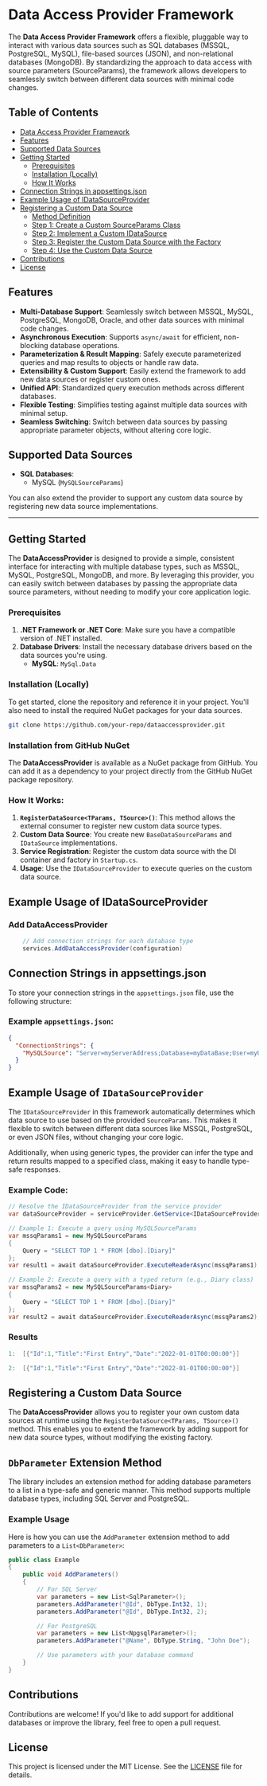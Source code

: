 # Data Access Provider Framework

The **Data Access Provider Framework** offers a flexible, pluggable way to interact with various data sources such as SQL databases (MSSQL, PostgreSQL, MySQL), file-based sources (JSON), and non-relational databases (MongoDB). By standardizing the approach to data access with source parameters (SourceParams), the framework allows developers to seamlessly switch between different data sources with minimal code changes.

## Table of Contents

- [Data Access Provider Framework](#data-access-provider-framework)
- [Features](#features)
- [Supported Data Sources](#supported-data-sources)
- [Getting Started](#getting-started)
  - [Prerequisites](#prerequisites)
  - [Installation (Locally)](#installation-locally)
  - [How It Works](#how-it-works)
- [Connection Strings in appsettings.json](#connection-strings-in-appsettingsjson)
- [Example Usage of IDataSourceProvider](#example-usage-of-idatasourceprovider)
- [Registering a Custom Data Source](#registering-a-custom-data-source)
  - [Method Definition](#method-definition)
  - [Step 1: Create a Custom SourceParams Class](#step-1-create-a-custom-sourceparams-class)
  - [Step 2: Implement a Custom IDataSource](#step-2-implement-a-custom-idatasource)
  - [Step 3: Register the Custom Data Source with the Factory](#step-3-register-the-custom-data-source-with-the-factory)
  - [Step 4: Use the Custom Data Source](#step-4-use-the-custom-data-source)
- [Contributions](#contributions)
- [License](#license)

## Features

- **Multi-Database Support**: Seamlessly switch between MSSQL, MySQL, PostgreSQL, MongoDB, Oracle, and other data sources with minimal code changes.
- **Asynchronous Execution**: Supports `async/await` for efficient, non-blocking database operations.
- **Parameterization & Result Mapping**: Safely execute parameterized queries and map results to objects or handle raw data.
- **Extensibility & Custom Support**: Easily extend the framework to add new data sources or register custom ones.
- **Unified API**: Standardized query execution methods across different databases.
- **Flexible Testing**: Simplifies testing against multiple data sources with minimal setup.
- **Seamless Switching**: Switch between data sources by passing appropriate parameter objects, without altering core logic.


## Supported Data Sources

- **SQL Databases**:
  - MySQL (`MySQLSourceParams`)

You can also extend the provider to support any custom data source by registering new data source implementations.

---

## Getting Started

The **DataAccessProvider** is designed to provide a simple, consistent interface for interacting with multiple database types, such as MSSQL, MySQL, PostgreSQL, MongoDB, and more. By leveraging this provider, you can easily switch between databases by passing the appropriate data source parameters, without needing to modify your core application logic.

### Prerequisites

1. **.NET Framework or .NET Core**: Make sure you have a compatible version of .NET installed.
2. **Database Drivers**: Install the necessary database drivers based on the data sources you're using.
   - **MySQL**: `MySql.Data`

### Installation (Locally)

To get started, clone the repository and reference it in your project. You'll also need to install the required NuGet packages for your data sources.

```bash
git clone https://github.com/your-repo/dataaccessprovider.git
```

### Installation from GitHub NuGet

The **DataAccessProvider** is available as a NuGet package from GitHub. You can add it as a dependency to your project directly from the GitHub NuGet package repository.

### How It Works:

1. **`RegisterDataSource<TParams, TSource>()`**: This method allows the external consumer to register new custom data source types.
2. **Custom Data Source**: You create new `BaseDataSourceParams` and `IDataSource` implementations.
3. **Service Registration**: Register the custom data source with the DI container and factory in `Startup.cs`.
4. **Usage**: Use the `IDataSourceProvider` to execute queries on the custom data source.

## Example Usage of IDataSourceProvider

### Add DataAccessProvider 

```csharp    
    // Add connection strings for each database type
    services.AddDataAccessProvider(configuration)
```

## Connection Strings in appsettings.json

To store your connection strings in the `appsettings.json` file, use the following structure:

### Example `appsettings.json`:

```json
{
  "ConnectionStrings": {
    "MySQLSource": "Server=myServerAddress;Database=myDataBase;User=myUsername;Password=myPassword;",
  }
}
```

## Example Usage of `IDataSourceProvider`

The `IDataSourceProvider` in this framework automatically determines which data source to use based on the provided `SourceParams`. This makes it flexible to switch between different data sources like MSSQL, PostgreSQL, or even JSON files, without changing your core logic.

Additionally, when using generic types, the provider can infer the type and return results mapped to a specified class, making it easy to handle type-safe responses.

### Example Code:

```csharp
// Resolve the IDataSourceProvider from the service provider
var dataSourceProvider = serviceProvider.GetService<IDataSourceProvider>();

// Example 1: Execute a query using MySQLSourceParams
var mssqParams1 = new MySQLSourceParams
{
    Query = "SELECT TOP 1 * FROM [dbo].[Diary]"
};
var result1 = await dataSourceProvider.ExecuteReaderAsync(mssqParams1);

// Example 2: Execute a query with a typed return (e.g., Diary class)
var mssqParams2 = new MySQLSourceParams<Diary>
{
    Query = "SELECT TOP 1 * FROM [dbo].[Diary]"
};
var result2 = await dataSourceProvider.ExecuteReaderAsync(mssqParams2);
```

### Results
```csharp
1:  [{"Id":1,"Title":"First Entry","Date":"2022-01-01T00:00:00"}]

2:  [{"Id":1,"Title":"First Entry","Date":"2022-01-01T00:00:00"}]
```

## Registering a Custom Data Source

The **DataAccessProvider** allows you to register your own custom data sources at runtime using the `RegisterDataSource<TParams, TSource>()` method. This enables you to extend the framework by adding support for new data source types, without modifying the existing factory.



## `DbParameter` Extension Method

The library includes an extension method for adding database parameters to a list in a type-safe and generic manner. This method supports multiple database types, including SQL Server and PostgreSQL.

### Example Usage

Here is how you can use the `AddParameter` extension method to add parameters to a `List<DbParameter>`:

```csharp
public class Example
{
    public void AddParameters()
    {
        // For SQL Server
        var parameters = new List<SqlParameter>();
        parameters.AddParameter("@Id", DbType.Int32, 1);
        parameters.AddParameter("@Id", DbType.Int32, 2);

        // For PostgreSQL
        var parameters = new List<NpgsqlParameter>();
        parameters.AddParameter("@Name", DbType.String, "John Doe");

        // Use parameters with your database command
    }
}
```

## Contributions

Contributions are welcome! If you'd like to add support for additional databases or improve the library, feel free to open a pull request.

## License

This project is licensed under the MIT License. See the [LICENSE](LICENSE.txt) file for details.